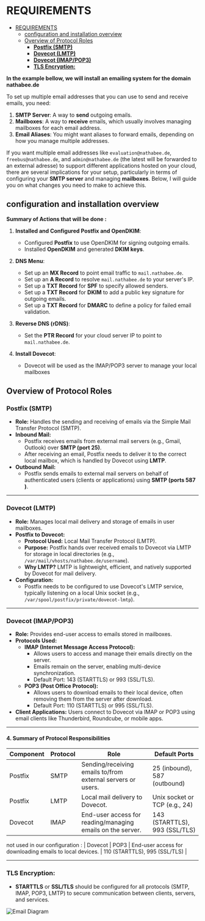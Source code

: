 # REQUIREMENTS

<!-- TOC -->
- [REQUIREMENTS](#requirements)
  - [configuration and installation overview](#configuration-and-installation-overview)
  - [Overview of Protocol Roles](#overview-of-protocol-roles)
    - [**Postfix (SMTP)**](#postfix-smtp)
    - [**Dovecot (LMTP)**](#dovecot-lmtp)
    - [**Dovecot (IMAP/POP3)**](#dovecot-imappop3)
    - [**TLS Encryption:**](#tls-encryption)
<!-- TOC END -->


**In the example bellow, we will install an emailing system for the domain nathabee.de**

To set up multiple email addresses that you can use to send and receive emails, you need:

1. **SMTP Server**: A way to **send** outgoing emails.
2. **Mailboxes**: A way to **receive** emails, which usually involves managing mailboxes for each email address.
3. **Email Aliases**: You might want aliases to forward emails, depending on how you manage multiple addresses.


If you want multiple email addresses like `evaluation@nathabee.de`, `freebus@nathabee.de`, and `admin@nathabee.de` (the latest will be forwarded to an external adresse) to support different applications hosted on your cloud, there are several implications for your setup, particularly in terms of configuring your **SMTP server** and managing **mailboxes**. Below, I will guide you on what changes you need to make to achieve this. 


## configuration and installation overview

**Summary of Actions that will be done :**

1. **Installed and Configured Postfix and OpenDKIM**:
   - Configured **Postfix** to use OpenDKIM for signing outgoing emails. 
   - Installed **OpenDKIM** and generated **DKIM keys**.

 
2. **DNS Menu**:
   - Set up an **MX Record** to point email traffic to `mail.nathabee.de`.
   - Set up an **A Record** to resolve `mail.nathabee.de` to your server's IP.
   - Set up a **TXT Record** for **SPF** to specify allowed senders.
   - Set up a **TXT Record** for **DKIM** to add a public key signature for outgoing emails.
   - Set up a **TXT Record** for **DMARC** to define a policy for failed email validation.

3. **Reverse DNS (rDNS)**:
   - Set the **PTR Record** for your cloud server IP to point to `mail.nathabee.de`.


4. **Install Dovecot**:
   - Dovecot will be used as the IMAP/POP3 server to manage your local mailboxes

 


## Overview of Protocol Roles

 

### **Postfix (SMTP)**
- **Role:** Handles the sending and receiving of emails via the Simple Mail Transfer Protocol (SMTP).
- **Inbound Mail:**
  - Postfix receives emails from external mail servers (e.g., Gmail, Outlook) over **SMTP (port 25)**.
  - After receiving an email, Postfix needs to deliver it to the correct local mailbox, which is handled by Dovecot using **LMTP**.
- **Outbound Mail:**
  - Postfix sends emails to external mail servers on behalf of authenticated users (clients or applications) using **SMTP (ports 587 )**.

---

### **Dovecot (LMTP)**
- **Role:** Manages local mail delivery and storage of emails in user mailboxes.
- **Postfix to Dovecot:**
  - **Protocol Used:** Local Mail Transfer Protocol (LMTP).
  - **Purpose:** Postfix hands over received emails to Dovecot via LMTP for storage in local directories (e.g., `/var/mail/vhosts/nathabee.de/username`).
  - **Why LMTP?** LMTP is lightweight, efficient, and natively supported by Dovecot for mail delivery.
- **Configuration:**
  - Postfix needs to be configured to use Dovecot's LMTP service, typically listening on a local Unix socket (e.g., `/var/spool/postfix/private/dovecot-lmtp`).

---

### **Dovecot (IMAP/POP3)**
- **Role:** Provides end-user access to emails stored in mailboxes.
- **Protocols Used:**
  - **IMAP (Internet Message Access Protocol):**
    - Allows users to access and manage their emails directly on the server.
    - Emails remain on the server, enabling multi-device synchronization.
    - Default Port: 143 (STARTTLS) or 993 (SSL/TLS).
  - **POP3 (Post Office Protocol):**
    - Allows users to download emails to their local device, often removing them from the server after download.
    - Default Port: 110 (STARTTLS) or 995 (SSL/TLS).
- **Client Applications:** Users connect to Dovecot via IMAP or POP3 using email clients like Thunderbird, Roundcube, or mobile apps.

---

#### **4. Summary of Protocol Responsibilities**

| **Component** | **Protocol**    | **Role**                                                             | **Default Ports**       |
|---------------|-----------------|----------------------------------------------------------------------|-------------------------|
| Postfix       | SMTP            | Sending/receiving emails to/from external servers or users.          | 25 (inbound), 587 (outbound) |
| Postfix       | LMTP            | Local mail delivery to Dovecot.                                      | Unix socket or TCP (e.g., 24) |
| Dovecot       | IMAP            | End-user access for reading/managing emails on the server.           | 143 (STARTTLS), 993 (SSL/TLS) |

not used in our configuration :
| Dovecot       | POP3            | End-user access for downloading emails to local devices.             | 110 (STARTTLS), 995 (SSL/TLS) |

---

###  **TLS Encryption:**
   - **STARTTLS** or **SSL/TLS** should be configured for all protocols (SMTP, IMAP, POP3, LMTP) to secure communication between clients, servers, and services.

 


![Email Diagram](png/emailArchitecture.png)
 